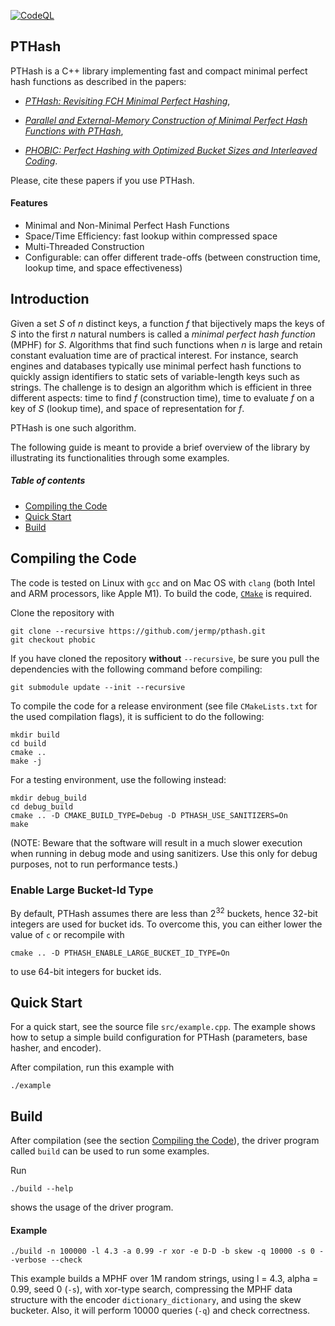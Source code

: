 [![CodeQL](https://github.com/jermp/pthash/actions/workflows/codeql.yml/badge.svg)](https://github.com/jermp/pthash/actions/workflows/codeql.yml)

PTHash
------

PTHash is a C++ library implementing fast and compact minimal perfect hash functions as described in the papers:

* [*PTHash: Revisiting FCH Minimal Perfect Hashing*](https://dl.acm.org/doi/10.1145/3404835.3462849),

* [*Parallel and External-Memory Construction of Minimal Perfect Hash Functions with PTHash*](https://ieeexplore.ieee.org/document/10210677),

* [*PHOBIC: Perfect Hashing with Optimized Bucket Sizes and Interleaved Coding*](https://drops.dagstuhl.de/entities/document/10.4230/LIPIcs.ESA.2024.69).

Please, cite these papers if you use PTHash.

#### Features
- Minimal and Non-Minimal Perfect Hash Functions
- Space/Time Efficiency: fast lookup within compressed space
- Multi-Threaded Construction
- Configurable: can offer different trade-offs (between construction time, lookup time, and space effectiveness)

Introduction
----
Given a set *S* of *n* distinct keys, a function *f* that bijectively maps the keys of *S* into the first *n* natural numbers
is called a *minimal perfect hash function* (MPHF) for *S*.
Algorithms that find such functions when *n* is large and retain constant evaluation time are of practical interest.
For instance, search engines and databases typically use minimal perfect hash functions to quickly assign identifiers to static sets of variable-length keys such as strings.
The challenge is to design an algorithm which is efficient in three different aspects: time to find *f* (construction time), time to evaluate *f* on a key of *S* (lookup time), and space of representation for *f*.

PTHash is one such algorithm.

The following guide is meant to provide a brief overview of the library
by illustrating its functionalities through some examples.

##### Table of contents
* [Compiling the Code](#compiling-the-code)
* [Quick Start](#quick-start)
* [Build](#build)

Compiling the Code
-----

The code is tested on Linux with `gcc` and on Mac OS with `clang` (both Intel and ARM processors, like Apple M1).
To build the code, [`CMake`](https://cmake.org/) is required.

Clone the repository with

	git clone --recursive https://github.com/jermp/pthash.git
    git checkout phobic

If you have cloned the repository **without** `--recursive`, be sure you pull the dependencies with the following command before
compiling:

    git submodule update --init --recursive

To compile the code for a release environment (see file `CMakeLists.txt` for the used compilation flags), it is sufficient to do the following:

    mkdir build
    cd build
    cmake ..
    make -j

For a testing environment, use the following instead:

    mkdir debug_build
    cd debug_build
    cmake .. -D CMAKE_BUILD_TYPE=Debug -D PTHASH_USE_SANITIZERS=On
    make

(NOTE: Beware that the software will result in a much slower execution when running in debug mode and using sanitizers. Use this only for debug purposes, not to run performance tests.)

### Enable Large Bucket-Id Type
By default, PTHash assumes there are less than $2^{32}$ buckets, hence 32-bit integers are used
for bucket ids. To overcome this, you can either lower the value of `c` or recompile with

    cmake .. -D PTHASH_ENABLE_LARGE_BUCKET_ID_TYPE=On

to use 64-bit integers for bucket ids.

Quick Start
-----

For a quick start, see the source file `src/example.cpp`.
The example shows how to setup a simple build configuration
for PTHash (parameters, base hasher, and encoder).

After compilation, run this example with

	./example

Build
-----

After compilation (see the section [Compiling the Code](#compiling-the-code)),
the driver program called `build` can be used to run some examples.

Run

	./build --help

shows the usage of the driver program.

#### Example

	./build -n 100000 -l 4.3 -a 0.99 -r xor -e D-D -b skew -q 10000 -s 0 --verbose --check

This example builds a MPHF over 1M random strings, using l = 4.3, alpha = 0.99, seed 0 (`-s`), with xor-type search, compressing the MPHF data structure with the encoder `dictionary_dictionary`, and using the skew bucketer. Also, it will perform 10000 queries (`-q`) and check correctness.
